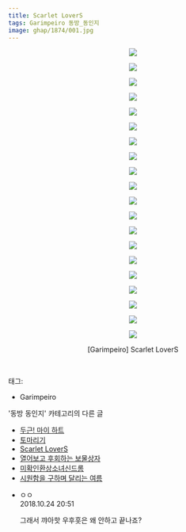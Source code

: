 ```yaml
---
title: Scarlet LoverS
tags: Garimpeiro 동방_동인지
image: ghap/1874/001.jpg
---
```

<div class="article">
<p style="text-align: center; clear: none; float: none;"><img src="{{ site.nasurl }}/ghap/1874/001.jpg"/></p>
<p style="text-align: center; clear: none; float: none;"><img src="{{ site.nasurl }}/ghap/1874/002.jpg"/></p>
<p style="text-align: center; clear: none; float: none;"><img src="{{ site.nasurl }}/ghap/1874/003.jpg"/></p>
<p style="text-align: center; clear: none; float: none;"><img src="{{ site.nasurl }}/ghap/1874/004.jpg"/></p>
<p style="text-align: center; clear: none; float: none;"><img src="{{ site.nasurl }}/ghap/1874/005.jpg"/></p>
<p style="text-align: center; clear: none; float: none;"><img src="{{ site.nasurl }}/ghap/1874/006.jpg"/></p>
<p style="text-align: center; clear: none; float: none;"><img src="{{ site.nasurl }}/ghap/1874/007.jpg"/></p>
<p style="text-align: center; clear: none; float: none;"><img src="{{ site.nasurl }}/ghap/1874/008.jpg"/></p>
<p style="text-align: center; clear: none; float: none;"><img src="{{ site.nasurl }}/ghap/1874/009.jpg"/></p>
<p style="text-align: center; clear: none; float: none;"><img src="{{ site.nasurl }}/ghap/1874/010.jpg"/></p>
<p style="text-align: center; clear: none; float: none;"><img src="{{ site.nasurl }}/ghap/1874/011.jpg"/></p>
<p style="text-align: center; clear: none; float: none;"><img src="{{ site.nasurl }}/ghap/1874/012.jpg"/></p>
<p style="text-align: center; clear: none; float: none;"><img src="{{ site.nasurl }}/ghap/1874/013.jpg"/></p>
<p style="text-align: center; clear: none; float: none;"><img src="{{ site.nasurl }}/ghap/1874/014.jpg"/></p>
<p style="text-align: center; clear: none; float: none;"><img src="{{ site.nasurl }}/ghap/1874/015.jpg"/></p>
<p style="text-align: center; clear: none; float: none;"><img src="{{ site.nasurl }}/ghap/1874/016.jpg"/></p>
<p style="text-align: center; clear: none; float: none;"><img src="{{ site.nasurl }}/ghap/1874/017.jpg"/></p>
<p style="text-align: center; clear: none; float: none;"><img src="{{ site.nasurl }}/ghap/1874/018.jpg"/></p>
<p style="text-align: center; clear: none; float: none;"><img src="{{ site.nasurl }}/ghap/1874/019.jpg"/></p>
<p style="text-align: center; clear: none; float: none;"><img src="{{ site.nasurl }}/ghap/1874/020.jpg"/></p>
<p style="text-align: center; clear: none; float: none;">[Garimpeiro] Scarlet LoverS</p>
<p><br/></p>
</div><div class="tagTrail">
<p>태그: </p>
<ul>
<li>Garimpeiro</li>
</ul>
</div><div class="another">
<p>'동방 동인지' 카테고리의 다른 글</p>
<ul>
<li><a href="/2016-08-27-ghap_1876">두근! 마이 하트</a></li>
<li><a href="/2016-08-27-ghap_1875">토마리기</a></li>
<li><a href="/2016-08-27-ghap_1874">Scarlet LoverS</a></li>
<li><a href="/2016-08-27-ghap_1872">열어보고 후회하는 보물상자</a></li>
<li><a href="/2016-08-27-ghap_1871">미확인환상소녀신드롬</a></li>
<li><a href="/2016-08-27-ghap_1869">시원함을 구하며 달리는 여름</a></li>
</ul>
</div><div class="cb_module cb_fluid">
<div class="cb_wrt cb_profile">
<div class="comment">
<ul>
<li class="cb_thumb_off" id="comment15361572">
<div class="cb_comment_area">
<div class="cb_info_area">
<div class="cb_section">
<span class="cb_nick_name">ㅇㅇ</span>
</div>
<div class="cb_section">
<span class="cb_date">2018.10.24 20:51 </span>
</div>
</div>
<div class="cb_dsc_comment">
<p class="cb_dsc">
											그래서 꺄아핫 우후훗은 왜 안하고 끝나죠?
										</p>
</div>
</div></li>
</ul>
</div>
</div><!-- commentList close -->
</div>